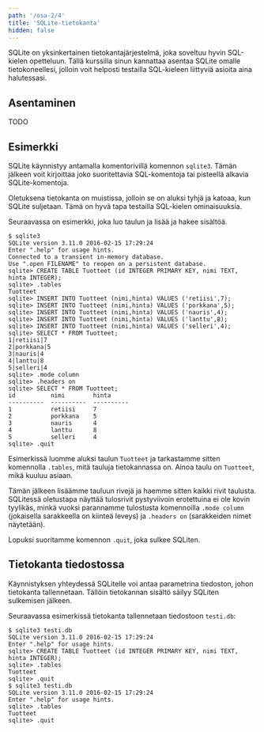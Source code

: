 ```yaml
---
path: '/osa-2/4'
title: 'SQLite-tietokanta'
hidden: false
---
```


SQLite on yksinkertainen tietokantajärjestelmä,
joka soveltuu hyvin SQL-kielen opetteluun.
Tällä kurssilla sinun kannattaa asentaa SQLite omalle tietokoneellesi,
jolloin voit helposti testailla SQL-kieleen
liittyviä asioita aina halutessasi.

## Asentaminen

TODO

## Esimerkki

SQLite käynnistyy antamalla komentorivillä komennon `sqlite3`.
Tämän jälkeen voit kirjoittaa joko suoritettavia SQL-komentoja tai
pisteellä alkavia SQLite-komentoja.

Oletuksena tietokanta on muistissa,
jolloin se on aluksi tyhjä ja katoaa,
kun SQLite suljetaan.
Tämä on hyvä tapa testailla SQL-kielen ominaisuuksia.

Seuraavassa on esimerkki, joka luo taulun ja lisää ja hakee sisältöä.

```x
$ sqlite3
SQLite version 3.11.0 2016-02-15 17:29:24
Enter ".help" for usage hints.
Connected to a transient in-memory database.
Use ".open FILENAME" to reopen on a persistent database.
sqlite> CREATE TABLE Tuotteet (id INTEGER PRIMARY KEY, nimi TEXT, hinta INTEGER);
sqlite> .tables
Tuotteet
sqlite> INSERT INTO Tuotteet (nimi,hinta) VALUES ('retiisi',7);
sqlite> INSERT INTO Tuotteet (nimi,hinta) VALUES ('porkkana',5);
sqlite> INSERT INTO Tuotteet (nimi,hinta) VALUES ('nauris',4);
sqlite> INSERT INTO Tuotteet (nimi,hinta) VALUES ('lanttu',8);
sqlite> INSERT INTO Tuotteet (nimi,hinta) VALUES ('selleri',4);
sqlite> SELECT * FROM Tuotteet;
1|retiisi|7
2|porkkana|5
3|nauris|4
4|lanttu|8
5|selleri|4
sqlite> .mode column
sqlite> .headers on
sqlite> SELECT * FROM Tuotteet;
id          nimi        hinta     
----------  ----------  ----------
1           retiisi     7         
2           porkkana    5         
3           nauris      4         
4           lanttu      8         
5           selleri     4         
sqlite> .quit
```

Esimerkissä luomme aluksi taulun `Tuotteet`
ja tarkastamme sitten komennolla `.tables`,
mitä tauluja tietokannassa on.
Ainoa taulu on `Tuotteet`, mikä kuuluu asiaan.

Tämän jälkeen lisäämme tauluun rivejä
ja haemme sitten kaikki rivit taulusta.
SQLitessä oletustapa näyttää tulosrivit pystyviivoin erotettuina
ei ole kovin tyylikäs,
minkä vuoksi parannamme tulostusta komennoilla
`.mode column` (jokaisella sarakkeella on kiinteä leveys) ja
`.headers on` (sarakkeiden nimet näytetään).

Lopuksi suoritamme komennon `.quit`, joka sulkee SQLiten.

## Tietokanta tiedostossa

Käynnistyksen yhteydessä SQLitelle voi antaa parametrina tiedoston,
johon tietokanta tallennetaan.
Tällöin tietokannan sisältö säilyy SQLiten sulkemisen jälkeen.

Seuraavassa esimerkissä tietokanta tallennetaan
tiedostoon `testi.db`:

```x
$ sqlite3 testi.db
SQLite version 3.11.0 2016-02-15 17:29:24
Enter ".help" for usage hints.
sqlite> CREATE TABLE Tuotteet (id INTEGER PRIMARY KEY, nimi TEXT, hinta INTEGER);
sqlite> .tables
Tuotteet
sqlite> .quit
$ sqlite3 testi.db
SQLite version 3.11.0 2016-02-15 17:29:24
Enter ".help" for usage hints.
sqlite> .tables
Tuotteet
sqlite> .quit
```


